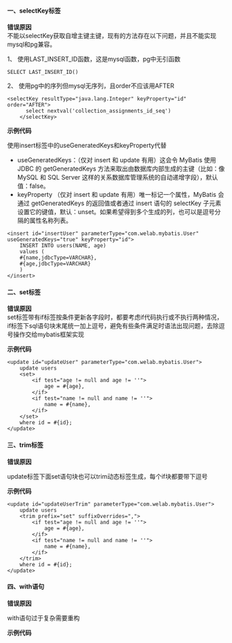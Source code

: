 

#### 一、selectKey标签

**错误原因**  
不能以selectKey获取自增主键主键，现有的方法存在以下问题，并且不能实现mysql和pg兼容。

1、 使用LAST_INSERT_ID函数，这是mysql函数，pg中无引函数

```
SELECT LAST_INSERT_ID()
```
2、 使用pg中的序列但mysql无序列，且order不应该用AFTER

```
<selectKey resultType="java.lang.Integer" keyProperty="id" order="AFTER">
      select nextval('collection_assignments_id_seq')
    </selectKey>
```


**示例代码**

使用insert标签中的useGeneratedKeys和keyProperty代替

* useGeneratedKeys：（仅对 insert 和 update 有用）这会令 MyBatis 使用 JDBC 的 getGeneratedKeys 方法来取出由数据库内部生成的主键（比如：像 MySQL 和 SQL Server 这样的关系数据库管理系统的自动递增字段），默认值：false。
* keyProperty	（仅对 insert 和 update 有用）唯一标记一个属性，MyBatis 会通过 getGeneratedKeys 的返回值或者通过 insert 语句的 selectKey 子元素设置它的键值，默认：unset。如果希望得到多个生成的列，也可以是逗号分隔的属性名称列表。

```
<insert id="insertUser" parameterType="com.welab.mybatis.User" useGeneratedKeys="true" keyProperty="id">
	INSERT INTO users(NAME, age)
	values (
	#{name,jdbcType=VARCHAR},
	#{age,jdbcType=VARCHAR}
	)
</insert>
```
#### 二、set标签

**错误原因**  
set标签带有if标签按条件更新各字段时，都要考虑if代码执行或不执行两种情况，if标签下sql语句块末尾统一加上逗号，避免有些条件满足时语法出现问题，去除逗号操作交给mybatis框架实现
  
**示例代码**  

```
<update id="updateUser" parameterType="com.welab.mybatis.User">
    update users
    <set>
        <if test="age != null and age != ''">
            age = #{age},
        </if>
        <if test="name != null and name != ''">
            name = #{name},
        </if>
    </set>
    where id = #{id};
</update>
```

#### 三、trim标签

**错误原因**  

update标签下面set语句块也可以trim动态标签生成，每个if块都要带下逗号
  
**示例代码** 

```
<update id="updateUserTrim" parameterType="com.welab.mybatis.User">
    update users
    <trim prefix="set" suffixOverrides=",">
        <if test="age != null and age != ''">
            age = #{age},
        </if>
        <if test="name != null and name != ''">
            name = #{name},
        </if>
    </trim>
    where id = #{id};
</update>
```

#### 四、with语句

**错误原因**  

with语句过于复杂需要重构
  
**示例代码** 

```

```
